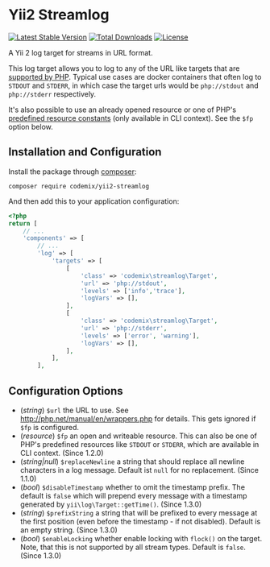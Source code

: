 Yii2 Streamlog
==============

[![Latest Stable Version](https://poser.pugx.org/codemix/yii2-streamlog/v/stable.svg)](https://packagist.org/packages/codemix/yii2-streamlog)
[![Total Downloads](https://poser.pugx.org/codemix/yii2-streamlog/downloads)](https://packagist.org/packages/codemix/yii2-streamlog)
[![License](https://poser.pugx.org/codemix/yii2-streamlog/license.svg)](https://packagist.org/packages/codemix/yii2-streamlog)

A Yii 2 log target for streams in URL format.

This log target allows you to log to any of the URL like targets that are
[supported by PHP](http://php.net/manual/en/wrappers.php). Typical use cases
are docker containers that often log to `STDOUT` and `STDERR`, in which case
the target urls would be `php://stdout` and `php://stderr` respectively.

It's also possible to use an already opened resource or one of PHP's
[predefined resource constants](http://php.net/manual/en/features.commandline.io-streams.php)
(only available in CLI context). See the `$fp` option below.


## Installation and Configuration

Install the package through [composer](http://getcomposer.org):

    composer require codemix/yii2-streamlog

And then add this to your application configuration:

```php
<?php
return [
    // ...
    'components' => [
        // ...
        'log' => [
            'targets' => [
                [
                    'class' => 'codemix\streamlog\Target',
                    'url' => 'php://stdout',
                    'levels' => ['info','trace'],
                    'logVars' => [],
                ],
                [
                    'class' => 'codemix\streamlog\Target',
                    'url' => 'php://stderr',
                    'levels' => ['error', 'warning'],
                    'logVars' => [],
                ],
            ],
        ],
```

## Configuration Options

 * (*string*) `$url` the URL to use. See http://php.net/manual/en/wrappers.php for details.
   This gets ignored if `$fp` is configured.
 * (*resource*) `$fp` an open and writeable resource. This can also be one of
   PHP's predefined resources like `STDOUT` or `STDERR`, which are available in CLI context.
   (Since 1.2.0)
 * (*string|null*) `$replaceNewline` a string that should replace all newline characters in a log message.
   Default ist `null` for no replacement. (Since 1.1.0)
 * (*bool*) `$disableTimestamp` whether to omit the timestamp prefix. The default is `false` which
   will prepend every message with a timestamp generated by `yii\log\Target::getTime()`. (Since 1.3.0)
 * (*string*) `$prefixString` a string that will be prefixed to every message at the first position
   (even before the timestamp - if not disabled). Default is an empty string. (Since 1.3.0)
 * (*bool*) `$enableLocking` whether enable locking with `flock()` on the target. Note, that this is not
   supported by all stream types. Default is `false`. (Since 1.3.0)

